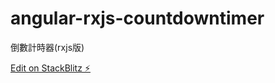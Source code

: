 # angular-rxjs-countdowntimer
倒數計時器(rxjs版)

[Edit on StackBlitz ⚡️](https://stackblitz.com/edit/angular-rxjs-countdowntimer)
